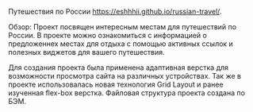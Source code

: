 Путешествия по России https://eshhhii.github.io/russian-travel/.

Обзор: 
Проект посвящен интересным местам для путешествий по России. В проекте можно ознакомиться с информацией о предложеннех местах для отдыха с помощью активных ссылок и полезных виджетов для вашего путешествия.

Для создания проекта была применена адаптивная верстка для возможности просмотра сайта на различных устройствах. Так же в проекте использовалась новая технология Grid Layout и ранее изученная flex-box верстка. Файловая структура проекта создана по БЭМ.